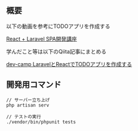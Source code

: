 ## 概要
以下の動画を参考にTODOアプリを作成する

[React + Laravel SPA開発講座](https://www.youtube.com/watch?v=hPjcbKtpTjY&list=PL3B2bjwrmhfQkcBEww0gN_kcRAHntAgxG)

学んだこと等は以下のQiita記事にまとめる

[dev-camp LaravelとReactでTODOアプリを作成する](https://qiita.com/KinashiRintaro/items/fc50dbcc2c214e59f8fd)

## 開発用コマンド

```
// サーバー立ち上げ
php artisan serv

// テストの実行
./vendor/bin/phpunit tests

```

